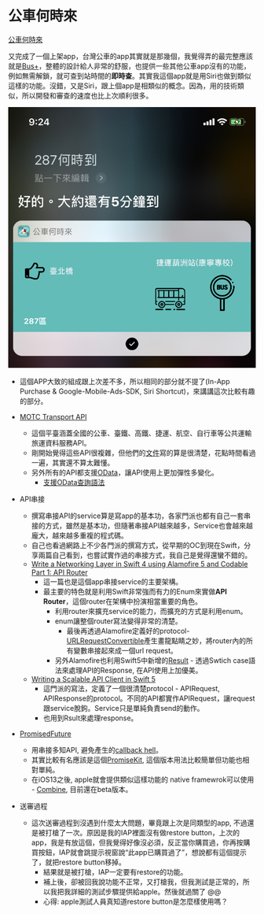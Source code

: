 # 公車何時來

[公車何時來](https://apps.apple.com/us/app/公車何時來/id1478062327?ls=1)

又完成了一個上架app，台灣公車的app其實就是那幾個，我覺得弄的最完整應該就是[Bus+](https://apps.apple.com/tw/app/bus-公車動態-臺鐵-ubike-查詢/id967861325)，整體的設計給人非常的舒服，也提供一些其他公車app沒有的功能，例如無需解鎖，就可查到站時間的**即時查**。其實我這個app就是用Siri也做到類似這樣的功能。沒錯，又是Siri，跟上個app是相類似的概念。因為，用的技術類似，所以開發和審查的速度也比上次順利很多。

![](../.gitbook/assets/172.png)

- 這個APP大致的組成跟上次差不多，所以相同的部分就不提了(In-App Purchase & Google-Mobile-Ads-SDK, Siri Shortcut)，來講講這次比較有趣的部分。

- [MOTC Transport API](https://ptx.transportdata.tw/MOTC#)

  - 這個平臺涵蓋全國的公車、臺鐵、高鐵、捷運、航空、自行車等公共運輸旅運資料服務API。
  - 剛開始覺得這些API很複雜，但他們的[文件](https://ptxmotc.gitbooks.io/ptx-api-documentation/content/)寫的算是很清楚，花點時間看過一遍，其實還不算太難懂。
  - 另外所有的API都支援[OData](https://zh.wikipedia.org/wiki/OData協定)，讓API使用上更加彈性多變化。
    - [支援OData查詢語法](https://ptxmotc.gitbooks.io/ptx-api-documentation/content/api-te-se/odata.html)

- API串接

  - 撰寫串接API的service算是寫app的基本功，各家門派也都有自己一套串接的方式，雖然是基本功，但隨著串接API越來越多，Service也會越來越龐大，越來越多重複的程式碼。
  - 自己也看過網路上不少各門派的撰寫方式，從早期的OC到現在Swift，分享兩篇自己看到，也嘗試實作過的串接方式，我自己是覺得還蠻不錯的。
  - [Write a Networking Layer in Swift 4 using Alamofire 5 and Codable Part 1: API Router](https://medium.com/@AladinWay/write-a-networking-layer-in-swift-4-using-alamofire-and-codable-part-1-api-router-349699a47569)
    - 這一篇也是這個app串接service的主要架構。
    - 最主要的特色就是利用Swift非常強而有力的Enum來實做**API Router**，這個router在架構中扮演相當重要的角色。
      - 利用router來擴充service的能力，而擴充的方式是利用enum。
      - enum讓整個router寫法變得非常的清楚。
        - 最後再透過Alamofire定義好的protocol-[URLRequestConvertible](http://cocoadocs.org/docsets/Alamofire/4.0.0/Protocols/URLRequestConvertible.html)產生畫龍點睛之妙，將router內的所有變數串接起來成一個url request。
      - 另外Alamofire也利用Swift5中新增的[Result](https://medium.com/@azamsharp/understanding-result-type-in-swift-5-387d5ef9f45e) - 透過Swtich case語法來處理API的Response, 在API使用上加優美。
  - [Writing a Scalable API Client in Swift 5](https://medium.com/makingtuenti/writing-a-scalable-api-client-in-swift-4-b3c6f7f3f3fb)
    - 這門派的寫法，定義了一個很清楚protocol - APIRequest, APIResponse的protocol。不同的API都實作APIRequest，讓request跟service脫鉤。Service只是單純負責send的動作。
    - 也用到Rsult來處理response。

- [PromisedFuture](https://github.com/AladinWay/PromisedFuture)

  - 用串接多知API, 避免產生的[callback hell](https://zonble.gitbooks.io/kkbox-ios-dev/blocks/callback_hell.html)。
  - 其實比較有名應該是這個[PromiseKit](https://github.com/mxcl/PromiseKit), 這個版本用法比較簡單但功能也相對單純。
  - 在iOS13之後, apple就會提供類似這樣功能的 native framewrok可以使用 - [Combine](https://developer.apple.com/documentation/combine), 目前還在beta版本。

- 送審過程

  - 這次送審過程到沒遇到什麼太大問題，畢竟跟上次是同類型的app, 不過還是被打槍了一次。原因是我的IAP裡面沒有做restore button，上次的app，我是有放這個，但我覺得好像沒必須，反正當你購買過，你再按購買按鈕，IAP就會跳提示視窗說“此app已購買過了”，想說都有這個提示了，就把restore button移掉。
    - 結果就是被打槍，IAP一定要有restore的功能。
    - 補上後，卻被回我說功能不正常，又打槍我，但我測試是正常的，所以我把我詳細的測試步驟提供給apple。然後就過關了 @@
    - 心得: apple測試人員真知道restore button是怎麼樣使用嗎？

  

  

  